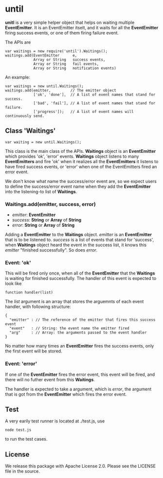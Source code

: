 # until

__unitl__ is a very simple helper object that helps on waiting multiple
__EventEmitter__. It is an EventEmitter itselt, and it waits for all the
__EventEmitter__ firing success events, or one of them firing failure event.

The APIs are

    var waitings = new require('until').Waitings();
    waitings.add(EventEmitter      e,
                 Array or String   success events,
                 Array or String   fail events,
                 Array or String   notification events)

An example:

    var waitings = new until.Waitings();
    waitings.add(emitter,         // The emitter object
                 ['ok', 'done'],  // A list of event names that stand for success.
                 ['bad', 'fail'], // A list of event names that stand for failure.
                 ['progress']);   // A list of event names will continuously send.

## Class 'Waitings'

    var waiting = new until.Waitings();

This class is the main class of the APIs. __Waitings__ object is an __EventEmitter__
which provides 'ok', 'error' events. __Waitings__ object listens to many
__EventEmitters__ and fire 'ok' when it realizes all the __EventEmitters__ it listens
to have fired success events, or 'error' when one of the EventEmitters fired
an error event.

We don't know what name the success/error event are, so we expect users to define
the success/error event name when they add the __EventEmitter__ into the
listening-to list of __Waitings__.

### Waitings.add(emitter, success, error)

* _emitter_: __EventEmitter__
* _success_: __String__ or __Array__ of __String__
* _error_: __String__ or __Array__ of __String__

Adding a __EventEmitter__ to the __Waitings__ object. _emitter_ is an
__EventEmitter__ that is to be listened to. _success_ is a list of events that
stand for 'success', when __Waitings__ object heard the event in the success
list, it knows this _emitter_ "finished successfully". So does _error_.

### Event: 'ok'

This will be fired only once, when all of the __EventEmitter__ that the
__Waitings__ is waiting for finished successfully. The handler of this event
is expected to look like

    function handler(list)

The _list_ argument is an array that stores the arguemnts of each event
handler, with following structure:

    {
      "emitter" : // The reference of the emitter that fires this success event
      "event"   : // String: the event name the emitter fired
      "arg"     : // Array: the arguments passed to the event handler
    }

No matter how many times an __EventEmitter__ fires the success events, only
the first event will be stored.

### Event: 'error'

If one of the __EventEmitter__ fires the error event, this event will be fired,
and there will no futher event from this __Waitings__.

The handler is expected to take a argument, which is _error_, the argument that
is got from the __EventEmitter__ which fires the error event.

## Test

A very earily test runner is located at ./test.js, use

    node test.js

to run the test cases.

## License

We release this package with Apache License 2.0. Please see the LICENSE file
in the source.
